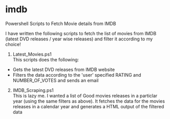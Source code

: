 # imdb
Powershell Scripts to Fetch Movie details from IMDB

I have written the following scripts to fetch the list of movies from IMDB (latest DVD releases / year wise releases) and filter it according to my choice!

1. Latest_Movies.ps1<br>
  This scripts does the following:
  - Gets the latest DVD releases from IMDB website
  - Filters the data according to the 'user' specified RATING and NUMBER_OF_VOTES and sends an email

2. IMDB_Scraping.ps1<br>
  This is lazy me. I wanted a list of Good movies releases in a particlar year (using the same filters as above). It fetches the data for the movies releases in a calendar year and generates a HTML output of the filtered data
